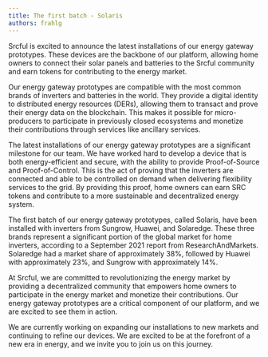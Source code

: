 ```yaml
---
title: The first batch - Solaris
authors: frahlg
---
```


Srcful is excited to announce the latest installations of our energy gateway prototypes. These devices are the backbone of our platform, allowing home owners to connect their solar panels and batteries to the Srcful community and earn tokens for contributing to the energy market.

Our energy gateway prototypes are compatible with the most common brands of inverters and batteries in the world. They provide a digital identity to distributed energy resources (DERs), allowing them to transact and prove their energy data on the blockchain. This makes it possible for micro-producers to participate in previously closed ecosystems and monetize their contributions through services like ancillary services.

The latest installations of our energy gateway prototypes are a significant milestone for our team. We have worked hard to develop a device that is both energy-efficient and secure, with the ability to provide Proof-of-Source and Proof-of-Control. This is the act of proving that the inverters are connected and able to be controlled on demand when delivering flexibility services to the grid. By providing this proof, home owners can earn SRC tokens and contribute to a more sustainable and decentralized energy system.

The first batch of our energy gateway prototypes, called Solaris, have been installed with inverters from Sungrow, Huawei, and Solaredge. These three brands represent a significant portion of the global market for home inverters, according to a September 2021 report from ResearchAndMarkets. Solaredge had a market share of approximately 38%, followed by Huawei with approximately 23%, and Sungrow with approximately 14%.

At Srcful, we are committed to revolutionizing the energy market by providing a decentralized community that empowers home owners to participate in the energy market and monetize their contributions. Our energy gateway prototypes are a critical component of our platform, and we are excited to see them in action.

We are currently working on expanding our installations to new markets and continuing to refine our devices. We are excited to be at the forefront of a new era in energy, and we invite you to join us on this journey.